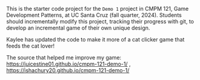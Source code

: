 This is the starter code project for the `Demo 1` project in CMPM 121, Game Development Patterns, at UC Santa Cruz (fall quarter, 2024). Students should incrementally modify this project, tracking their progress with git, to develop an incremental game of their own unique design.

Kaylee has updated the code to make it more of a cat clicker game that feeds the cat lover!

The source that helped me improve my game:
https://juicestine01.github.io/cmpm-121-demo-1/ ,
https://ishachury20.github.io/cmpm-121-demo-1/
